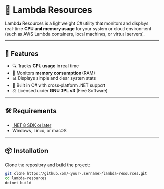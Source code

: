 # 🧠 Lambda Resources

Lambda Resources is a lightweight C# utility that monitors and displays real-time **CPU and memory usage** for your system or cloud environment (such as AWS Lambda containers, local machines, or virtual servers).

---

## 🚀 Features
- 🔍 Tracks **CPU usage** in real time  
- 💾 Monitors **memory consumption** (RAM)  
- 📊 Displays simple and clear system stats  
- 🧩 Built in C# with cross-platform .NET support  
- ⚖️ Licensed under **GNU GPL v3** (Free Software)

---

## 🛠️ Requirements
- [.NET 8 SDK or later](https://dotnet.microsoft.com/en-us/download)
- Windows, Linux, or macOS

---

## 📦 Installation
Clone the repository and build the project:

```bash
git clone https://github.com/<your-username>/lambda-resources.git
cd lambda-resources
dotnet build
